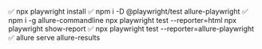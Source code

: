 ✅ npx playwright install
✅ npm i -D @playwright/test allure-playwright
✅ npm i -g allure-commandline
    npx playwright test --reporter=html
    npx playwright show-report
✅ npx playwright test --reporter=allure-playwright
✅ allure serve allure-results

